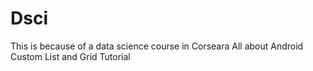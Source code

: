 # Dsci
This is because of a data science course in Corseara 
All about Android Custom List and Grid Tutorial
